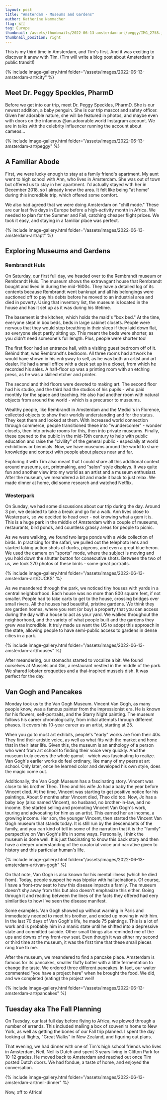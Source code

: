 ```yaml
---
layout: post
title: "Amsterdam - Museums and Gardens"
author: Katherine Nammacher
flag: 🇳🇱
tag: Europe
thumbnail: /assets/thumbnails/2022-06-13-amsterdam-art/peggy/IMG_2758.jpg
thumbnail_position: right
---
```


This is my third time in Amsterdam, and Tim's first. And it was exciting to discover it anew with Tim. (Tim will write a blog post about Amsterdam's public transit!)

{% include image-gallery.html folder="/assets/images/2022-06-13-amsterdam-art/city" %}

## Meet Dr. Peggy Speckles, PharmD
Before we get into our trip, meet Dr. Peggy Speckles, PharmD. She is our newest addition, a baby penguin. She is our trip mascot and safety officer. Given her adorable nature, she will be featured in photos, and maybe even with doors on the infamous @an.adoorable.world Instagram account. We are in talks with the celebrity influencer running the account about cameos... 

{% include image-gallery.html folder="/assets/images/2022-06-13-amsterdam-art/peggy" %}

## A Familiar Abode
First, we were lucky enough to stay at a family friend's apartment. My aunt went to high school with Ann, who lives in Amsterdam. She was out of town but offered us to stay in her apartment. I'd actually stayed with her in December 2018, so I already knew the area. It felt like being "at home" during this incredible trip, which offered some comfort.

We also had agreed that we were doing Amsterdam on "chill mode." These are our last five days in Europe before a high-activity month in Africa. We needed to plan for the Summer and Fall, catching cheaper flight prices. We took it easy, and staying in a familiar place was perfect.

{% include image-gallery.html folder="/assets/images/2022-06-13-amsterdam-art/apt" %}

## Exploring Museums and Gardens

### Rembrandt Huis
On Saturday, our first full day, we headed over to the Rembrandt museum or Rembrandt Huis. The museum shows the extravagant house that Rembrandt bought and lived in during the mid-1600s. They have a detailed log of its contents because Rembrandt went bankrupt and all his belongings were auctioned off to pay his debts before he moved to an industrial area and died in poverty. Using that inventory list, the museum is located in the house and has it set up as it was during his lifetime. 

The basement is the kitchen, which holds the maid's "box bed." At the time, everyone slept in box beds, beds in large cabinet closets. People were nervous that they would stop breathing in their sleep if they laid down flat, so everyone slept partly sitting up. This meant the beds were shorter, as you didn't need someone's full length. Plus, people were shorter too!

The first floor had an entrance hall, with a visiting guest bedroom off of it. Behind that, was Rembrandt's bedroom. All three rooms had artwork he would have shown in his entryway to sell, as he was both an artist and art dealer. He had a small office with a desk set up in a closet, from which he recorded his sales. A half-floor up was a printing room with an etching press, as he was a skilled etcher and printer. 

The second and third floors were devoted to making art. The second floor had his studio, and the third had the studios of his pupils - who paid monthly for the space and teaching. He also had another room with natural objects from around the world - which is a precursor to museums. 

Wealthy people, like Rembrandt in Amsterdam and the Medici's in Florence, collected objects to show their worldly understanding and for the status. They kept them and looked at them. With increased world connection through commerce, people transitioned these into "wundercomer" - wonder closets, then into private rooms for this, then into private museums. Finally, these opened to the public in the mid-19th century to help with public education and raise the "civility" of the general public - especially at world exhibitions or biennials. Now, we have museums around the world to share knowledge and context with people about places near and far. 

Exploring it with Tim also meant that I could share all this additional context around museums, art, printmaking, and "salon" style displays. It was quite fun and another view into my world as an artist and a museum enthusiast. After the museum, we meandered a bit and made it back to just relax. We made dinner at home, did some research and watched Netflix.

### Westerpark

On Sunday, we had some discussions about our trip during the day. Around 3 pm, we decided to take a break and go for a walk. Ann lives close to Westerpark, so we decided to head over - not knowing what a gem it is. This is a huge park in the middle of Amsterdam with a couple of museums, restaurants, bird ponds, and countless grassy areas for people to picnic.

As we were walking, we found two large ponds with a wide collection of birds. In practicing for the safari, we pulled out the telephoto lens and started taking action shots of ducks, pigeons, and even a great blue heron. We used the camera on "sports" mode, where the subject is moving and you hold down the shutter button for consecutive shots. Between the two of us, we took 270 photos of these birds - some great portraits.

{% include image-gallery.html folder="/assets/images/2022-06-13-amsterdam-art/DUCKS" %}

As we meandered through the park, we noticed tiny houses with yards in a central neighborhood. Each house was no more than 800 square feet, if not smaller. People had to take carts to get to the house, crossing bridges over small rivers. All the houses had beautiful, pristine gardens. We think they are garden homes, where you rent (or buy) a property that you can access during the day with a house to act as your yard. We walked throughout the neighborhood, and the variety of what people built and the gardens they grew was incredible. It truly made us want the US to adopt this approach in the state, allowing people to have semi-public access to gardens in dense cities in a park.

{% include image-gallery.html folder="/assets/images/2022-06-13-amsterdam-art/houses" %}

After meandering, our stomachs started to vocalize a bit. We found ourselves at Mussels and Gin, a restaurant nestled in the middle of the park. We shared lobster croquettes and a thai-inspired mussels dish. It was perfect for the day.

## Van Gogh and Pancakes
Monday took us to the Van Gogh Museum. Vincent Van Gogh, as many people know, was a famous painter from the impressionist era. He is known for his flowers, self-portraits, and the Starry Night painting. The museum follows his career chronologically, from initial attempts through different phases. It covers his 10-year career as an artist, starting at 25. 

When you go to most art exhibits, people's "early" works are from their 40s. They find their artistic voice, as well as what fits with the market and hone that in their later life. Given this, the museum is an anthology of a person who went from art school to finding their voice very quickly. And the museum truly covers the whole gamut - which was fascinating to realize. Van Gogh's earlier works do feel ordinary, like many of my peers at art school. Only later, once he learned color and developed his own style, does the magic come out. 

Additionally, the Van Gogh Museum has a fascinating story. Vincent was close to his brother Theo. Theo and his wife Jo had a baby the year before Vincent died. At the time, Vincent was starting to get positive notice for his paintings. About 9 months after Vincent died, Theo did too. Now, Jo has a baby boy (also named Vincent), no husband, no brother-in-law, and no income. She started selling and promoting Vincent Van Gogh's work, touring and advocating for him as an artist. This earned her an income, a growing income. Her son, the younger Vincent, then started the Vincent Van Gogh museum that stands today. It is still run by the descendants of the family, and you can kind of tell in some of the narration that it is the "family" perspective on Van Gogh's life in some ways. Personally, I think the museum is done well. It is just fascinating to know this back story and then have a deeper understanding of the curatorial voice and narrative given to history and this particular human's life.

{% include image-gallery.html folder="/assets/images/2022-06-13-amsterdam-art/van-gogh" %}

On that note, Van Gogh is also known for his mental illness (which he died from). Today, people suspect he was bipolar with hallucinations. Of course, I have a front-row seat to how this disease impacts a family. The museum doesn't shy away from this but also doesn't emphasize this either. Going through it and reading between the lines of the facts they offered had eery similarities to how I've seen the disease manifest. 

Some examples. Van Gogh showed up without warning in Paris and immediately needed to meet his brother, and ended up moving in with him. In the last 70 days of Van Gogh's life, he made 75 paintings. This is a lot of work and is probably him in a manic state until he shifted into a depressive state and committed suicide. Other small things also reminded me of the ups and downs of my front-row seat. Even though it was either my second or third time at the museum, it was the first time that these small pieces rang true to me. 

After the museum, we meandered to find a pancake place. Amsterdam is famous for its pancakes, smaller fluffy batter with a little fermentation to change the taste. We ordered three different pancakes. In fact, our waiter commented "you have a project here" when he brought the food. We did, and we completed (eating) the project well!

{% include image-gallery.html folder="/assets/images/2022-06-13-amsterdam-art/pancakes" %}


## Tuesday aka The Fall Planning
On Tuesday, our last full day before flying to Africa, we plowed through a number of errands. This included mailing a box of souvenirs home to New York, as well as getting the bones of our Fall trip planned. I spent the day looking at flights, "Great Walks" in New Zealand, and figuring out plans. 

That evening, we had dinner with one of Tim's high school friends who lives in Amsterdam, Neil. Neil is Dutch and spent 3 years living in Clifton Park for 10-12 grades. He moved back to Amsterdam and reached out once Tim posted Dutch doors. We had fondue, a taste of home, and enjoyed the conversation.

{% include image-gallery.html folder="/assets/images/2022-06-13-amsterdam-art/neil-dinner" %}

Now, off to Africa!
